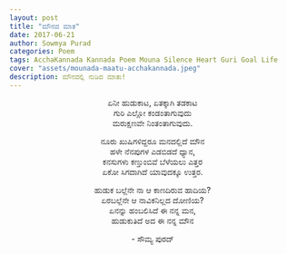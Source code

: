 ```yaml
---
layout: post
title: "ಮೌನದ ಮಾತ"
date: 2017-06-21
author: Sowmya Purad
categories: Poem
tags: AcchaKannada Kannada Poem Mouna Silence Heart Guri Goal Life
cover: "assets/mounada-maatu-acchakannada.jpeg"
description: ಮೌನದಲ್ಲಿ ನುಡಿದ ಮಾತು!
---
```


<p align = "center">ಏನೀ ಹುಡುಕಾಟ, ಏತಕ್ಕಾಗಿ ತಡಕಾಟ<br>
ಗುರಿ ಎಲ್ಲೋ ಕಂಡಂತಾಗುವುದು<br>
ಮರುಕ್ಷಣವೇ ನಿಂತಂತಾಗುವುದು.</p><!--more-->

<p align = "center">ನೂರು ಖುಷಿಗಳಿದ್ದರೂ ಮನದಲ್ಲಿದೆ ಮೌನ<br>
ಹಳೇ ನೆನಪುಗಳ ಎಡಬಿಡದೆ ಧ್ಯಾನ,<br>
ಕನಸುಗಳು ಕಣ್ತುಂಬಿವೆ ಬೆಳೆಯಲು ಎತ್ತರ<br>
ಏಕೋ ಸಿಗದಾಗಿದೆ ಯಾವುದಕ್ಕೂ ಉತ್ತರ.</p>

<p align = "center">ಹುಡುಕ ಬಲ್ಲೆನೇ ನಾ ಆ ಕಾಣದಿರುವ ಹಾದಿಯ?<br>
ಏರಬಲ್ಲೆನೇ ಆ ನಾವಿಕನಿಲ್ಲದ ದೋಣಿಯ?<br>
ಏನನ್ನು ಹಂಬಲಿಸಿದೆ ಈ ನನ್ನ ಮನ,<br>
ಹುಡುಕುತಿದೆ ಅದ ಈ ನನ್ನ ಮೌನ</p>

<p align = "center">-  ಸೌಮ್ಯ ಪುರದ್ </p>
